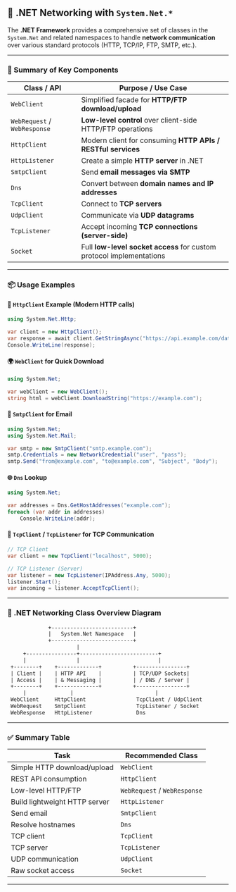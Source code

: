 ## 🧰 .NET Networking with `System.Net.*`

The **.NET Framework** provides a comprehensive set of classes in the `System.Net` and related namespaces to handle **network communication** over various standard protocols (HTTP, TCP/IP, FTP, SMTP, etc.).

---

### 🔑 Summary of Key Components

| Class / API                  | Purpose / Use Case                                                   |
| ---------------------------- | -------------------------------------------------------------------- |
| `WebClient`                  | Simplified facade for **HTTP/FTP download/upload**                   |
| `WebRequest` / `WebResponse` | **Low-level control** over client-side HTTP/FTP operations           |
| `HttpClient`                 | Modern client for consuming **HTTP APIs / RESTful services**         |
| `HttpListener`               | Create a simple **HTTP server** in .NET                              |
| `SmtpClient`                 | Send **email messages via SMTP**                                     |
| `Dns`                        | Convert between **domain names and IP addresses**                    |
| `TcpClient`                  | Connect to **TCP servers**                                           |
| `UdpClient`                  | Communicate via **UDP datagrams**                                    |
| `TcpListener`                | Accept incoming **TCP connections (server-side)**                    |
| `Socket`                     | Full **low-level socket access** for custom protocol implementations |

---

### 📦 Usage Examples

#### 🧾 `HttpClient` Example (Modern HTTP calls)

```csharp
using System.Net.Http;

var client = new HttpClient();
var response = await client.GetStringAsync("https://api.example.com/data");
Console.WriteLine(response);
```

#### 🌍 `WebClient` for Quick Download

```csharp
using System.Net;

var webClient = new WebClient();
string html = webClient.DownloadString("https://example.com");
```

#### 📮 `SmtpClient` for Email

```csharp
using System.Net;
using System.Net.Mail;

var smtp = new SmtpClient("smtp.example.com");
smtp.Credentials = new NetworkCredential("user", "pass");
smtp.Send("from@example.com", "to@example.com", "Subject", "Body");
```

#### 🌐 `Dns` Lookup

```csharp
using System.Net;

var addresses = Dns.GetHostAddresses("example.com");
foreach (var addr in addresses)
    Console.WriteLine(addr);
```

#### 🔌 `TcpClient` / `TcpListener` for TCP Communication

```csharp
// TCP Client
var client = new TcpClient("localhost", 5000);

// TCP Listener (Server)
var listener = new TcpListener(IPAddress.Any, 5000);
listener.Start();
var incoming = listener.AcceptTcpClient();
```

---

### 🧠 .NET Networking Class Overview Diagram

```txt
             +--------------------------+
             |   System.Net Namespace   |
             +--------------------------+
                      |
     +----------------+-------------------------+
     |                |                         |
 +--------+    +-------------+          +----------------+
 | Client |    | HTTP API    |          | TCP/UDP Sockets|
 | Access |    | & Messaging |          | / DNS / Server |
 +--------+    +-------------+          +----------------+
     |              |                          |
 WebClient     HttpClient                TcpClient / UdpClient
 WebRequest    SmtpClient                TcpListener / Socket
 WebResponse   HttpListener              Dns
```

---

### ✅ Summary Table

| Task                          | Recommended Class            |
| ----------------------------- | ---------------------------- |
| Simple HTTP download/upload   | `WebClient`                  |
| REST API consumption          | `HttpClient`                 |
| Low-level HTTP/FTP            | `WebRequest` / `WebResponse` |
| Build lightweight HTTP server | `HttpListener`               |
| Send email                    | `SmtpClient`                 |
| Resolve hostnames             | `Dns`                        |
| TCP client                    | `TcpClient`                  |
| TCP server                    | `TcpListener`                |
| UDP communication             | `UdpClient`                  |
| Raw socket access             | `Socket`                     |

---
